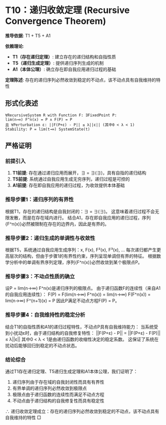 # T10：递归收敛定理 (Recursive Convergence Theorem)

**推导依据**: T1 + T5 + A1

**依赖理论**:
- **T1（存在递归定理）**: 建立存在的递归结构和自指性质
- **T5（递归生成定理）**: 提供递归序列生成的机制
- **A1（本体公理）**: 确立存在即自我应用递归过程的基础

**定理陈述**: 存在的递归序列必然收敛到稳定的不动点，该不动点具有自我维持的特性

## 形式化表述
```
∀RecursiveSystem R with Function F: ∃FixedPoint P:
lim(n→∞) F^n(x) = P ∧ F(P) = P
且 ∀Perturbation ε: ||F(P+ε) - P|| ≤ λ||ε|| (其中0 < λ < 1)
Stability: P = lim(t→∞) SystemState(t)
```

## 严格证明

### 前提引入
1. **T1前提**: 存在通过递归应用而展开，∃ = ∃(∃)，具有自指的递归结构
2. **T5前提**: 系统通过自我应用生成无穷序列，递归过程是可控的
3. **A1前提**: 存在即自我应用的递归过程，为收敛提供本体基础

### 推导步骤1：递归序列的有界性
根据T1，存在的递归结构是自我封闭的：∃ = ∃(∃)。
这意味着递归过程不会无限发散，而是在存在域内进行。
结合A1，存在即自我应用的递归过程，序列{F^n(x)}必然被限制在存在的边界内，因此是有界的。

### 推导步骤2：递归生成的单调性与收敛性
根据T5，系统通过自我应用生成序列：x, F(x), F²(x), F³(x), ...
每次递归都产生更高层次的结构，但由于步骤1的有界性约束，序列呈现单调但有界的特征。
根据数学分析中的单调有界序列定理，序列{F^n(x)}必然收敛到某个极限点P。

### 推导步骤3：不动点性质的确立
设P = lim(n→∞) F^n(x)是递归序列的极限点。
由于递归函数F的连续性（来自A1的自我应用连续性）：
F(P) = F(lim(n→∞) F^n(x)) = lim(n→∞) F(F^n(x)) = lim(n→∞) F^(n+1)(x) = P
因此P满足不动点方程F(P) = P。

### 推导步骤4：自我维持性的稳定分析
结合T1的自指性质和A1的递归过程特性，不动点P具有自我维持能力：
当系统受到小扰动ε时，由于递归结构的自我修复特性：
||F(P+ε) - P|| = ||F(P+ε) - F(P)|| ≤ λ||ε||
其中0 < λ < 1是由递归函数的收缩性决定的稳定系数。
这保证了系统在扰动后能够回归到稳定的不动点状态。

### 结论综合
通过T1存在递归定理、T5递归生成定理和A1本体公理，我们证明了：
1. 递归序列由于存在域的自我封闭性而具有有界性
2. 有界单调的递归序列必然收敛到极限点
3. 极限点由于递归函数的连续性而满足不动点方程
4. 不动点由于递归结构的自我修复性而具有稳定性

∴ 递归收敛定理成立：存在的递归序列必然收敛到稳定的不动点，该不动点具有自我维持的特性 □  